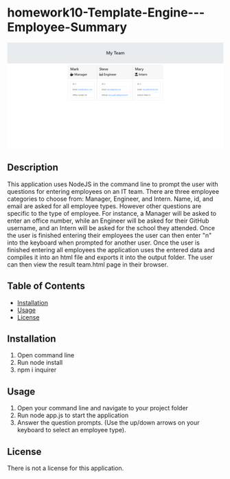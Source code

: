 # homework10-Template-Engine---Employee-Summary

![Employee-Summary-Template-Engine](/images/screenshot.png) 

## Description 
This application uses NodeJS in the command line to prompt the user with questions for entering employees on an IT team. There are three employee categories to choose from: Manager, Engineer, and Intern. Name, id, and email are asked for all employee types. However other questions are specific to the type of employee. For instance, a Manager will be asked to enter an office number, while an Engineer will be asked for their GitHub username, and an Intern will be asked for the school they attended. Once the user is finished entering their employees the user can then enter "n" into the keyboard when prompted for another user. Once the user is finished entering all employees the application uses the entered data and compiles it into an html file and exports it into the output folder. The user can then view the result team.html page in their browser. 

## Table of Contents 
* [Installation](#installation) 
* [Usage](#usage) 
* [License](#license) 
 
## Installation 
1.  Open command line  
2.  Run node install  
3.  npm i inquirer  
 
## Usage 
1.  Open your command line and navigate to your project folder  
2.  Run node app.js to start the application  
3.  Answer the question prompts. (Use the up/down arrows on your keyboard to select an employee type).
 
## License 
There is not a license for this application. 
